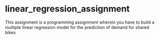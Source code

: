 # linear_regression_assignment
This assignment is a programming assignment wherein you have to build a multiple linear regression model for the prediction of demand for shared bikes
